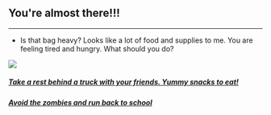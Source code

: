 ## You're almost there!!!

---

* Is that bag heavy? Looks like a lot of food and supplies to me.
You are feeling tired and hungry. What should you do?

![](https://www.augusta.k12.va.us/cms/lib/VA01000173/Centricity/Domain/1970/running-icon.svg)

##### [Take a rest behind a truck with your friends. Yummy snacks to eat!](die.md)
##### [Avoid the zombies and run back to school](run2.md)
